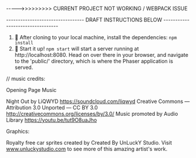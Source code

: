 


----->>>>>>>>> CURRENT PROJECT NOT WORKING / WEBPACK ISSUE













--------------------------------- DRAFT INSTRUCTIONS BELOW ---------------------------------

1. 🐑 After cloning to your local machine, install the dependencies: `npm install`
2. 🚀 Start it up! `npm start` will start a server running at http://localhost:8080. Head on over there in your browser, and navigate to the 'public/' directory, which is where the Phaser application is served.

// music credits:

Opening Page Music

Night Out by LiQWYD https://soundcloud.com/liqwyd Creative Commons — Attribution 3.0 Unported — CC BY 3.0 http://creativecommons.org/licenses/by/3.0/ Music promoted by Audio Library https://youtu.be/tut9O8uaJho

Graphics:

Royalty free car sprites created by Created By UnLuckY Studio. Visit www.unluckystudio.com to see more of this amazing artist's work.
